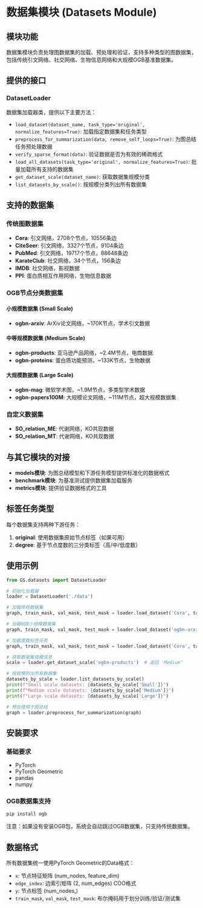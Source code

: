 # 数据集模块 (Datasets Module)

## 模块功能

数据集模块负责处理图数据集的加载、预处理和验证，支持多种类型的图数据集，包括传统引文网络、社交网络、生物信息网络和大规模OGB基准数据集。

## 提供的接口

### DatasetLoader

数据集加载器类，提供以下主要方法：

- `load_dataset(dataset_name, task_type='original', normalize_features=True)`: 加载指定数据集和任务类型
- `preprocess_for_summarization(data, remove_self_loops=True)`: 为图总结任务预处理数据
- `verify_sparse_format(data)`: 验证数据是否为有效的稀疏格式
- `load_all_datasets(task_type='original', normalize_features=True)`: 批量加载所有支持的数据集
- `get_dataset_scale(dataset_name)`: 获取数据集规模分类
- `list_datasets_by_scale()`: 按规模分类列出所有数据集

## 支持的数据集

### 传统图数据集
- **Cora**: 引文网络，2708个节点，10556条边
- **CiteSeer**: 引文网络，3327个节点，9104条边
- **PubMed**: 引文网络，19717个节点，88648条边
- **KarateClub**: 社交网络，34个节点，156条边
- **IMDB**: 社交网络，影视数据
- **PPI**: 蛋白质相互作用网络，生物信息数据

### OGB节点分类数据集

#### 小规模数据集 (Small Scale)
- **ogbn-arxiv**: ArXiv论文网络，~170K节点，学术引文数据

#### 中等规模数据集 (Medium Scale)
- **ogbn-products**: 亚马逊产品网络，~2.4M节点，电商数据
- **ogbn-proteins**: 蛋白质功能预测，~133K节点，生物数据

#### 大规模数据集 (Large Scale)
- **ogbn-mag**: 微软学术图，~1.9M节点，多类型学术数据
- **ogbn-papers100M**: 大规模论文网络，~111M节点，超大规模数据集

### 自定义数据集
- **SO_relation_ME**: 代谢网络，KO共现数据
- **SO_relation_MT**: 代谢网络，KO共现数据

## 与其它模块的对接

- **models模块**: 为图总结模型和下游任务模型提供标准化的数据格式
- **benchmark模块**: 为基准测试提供数据集加载服务
- **metrics模块**: 提供验证数据格式的工具

## 标签任务类型

每个数据集支持两种下游任务：
1. **original**: 使用数据集原始节点标签（如果可用）
2. **degree**: 基于节点度数的三分类标签（高/中/低度数）

## 使用示例

```python
from GS.datasets import DatasetLoader

# 初始化加载器
loader = DatasetLoader('./data')

# 加载传统数据集
graph, train_mask, val_mask, test_mask = loader.load_dataset('Cora', task_type='original')

# 加载OGB小规模数据集
graph, train_mask, val_mask, test_mask = loader.load_dataset('ogbn-arxiv', task_type='original')

# 加载度数标签任务
graph, train_mask, val_mask, test_mask = loader.load_dataset('Cora', task_type='degree')

# 获取数据集规模信息
scale = loader.get_dataset_scale('ogbn-products')  # 返回 'Medium'

# 按规模列出所有数据集
datasets_by_scale = loader.list_datasets_by_scale()
print(f"Small scale datasets: {datasets_by_scale['Small']}")
print(f"Medium scale datasets: {datasets_by_scale['Medium']}")
print(f"Large scale datasets: {datasets_by_scale['Large']}")

# 预处理用于图总结
graph = loader.preprocess_for_summarization(graph)
```

## 安装要求

### 基础要求
- PyTorch
- PyTorch Geometric
- pandas
- numpy

### OGB数据集支持
```bash
pip install ogb
```

注意：如果没有安装OGB包，系统会自动跳过OGB数据集，只支持传统数据集。

## 数据格式

所有数据集统一使用PyTorch Geometric的Data格式：
- `x`: 节点特征矩阵 (num_nodes, feature_dim)
- `edge_index`: 边索引矩阵 (2, num_edges) COO格式
- `y`: 节点标签 (num_nodes,)
- `train_mask`, `val_mask`, `test_mask`: 布尔掩码用于划分训练/验证/测试集